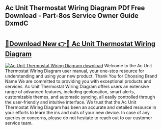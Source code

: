 ## Ac Unit Thermostat Wiring Diagram PDf Free Download - Part-8os Service Owner Guide DxmdC

# <h2><a href="http://dfl1xj.blite.top/?on=Ac+Unit+Thermostat+Wiring+Diagram">🔗Download New 👉🔴 Ac Unit Thermostat Wiring Diagram</a></h2>

[![Ac Unit Thermostat Wiring Diagram download](https://i.imgur.com/lujVjoI.png)](http://dfl1xj.blite.top/?on=Ac+Unit+Thermostat+Wiring+Diagram)
Welcome to the Ac Unit Thermostat Wiring Diagram user manual, your one-stop resource for understanding and using your new product. Thank You for Choosing Brand Name We are committed to providing you with exceptional products and services. Ac Unit Thermostat Wiring Diagram offers users an extensive range of advanced features, including geolocation, smart alerts, customizable themes, and automatic syncing, all easily controlled through the user-friendly and intuitive interface. We trust that the Ac Unit Thermostat Wiring Diagram has been an accurate and detailed resource in your efforts to learn the ins and outs of your new device. In case of any queries or concerns, please do not hesitate to reach out to our customer service team.
